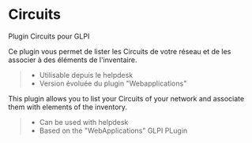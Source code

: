# Circuits
Plugin Circuits pour GLPI

Ce plugin vous permet de lister les Circuits de votre réseau et de les associer à des éléments de l'inventaire.
> * Utilisable depuis le helpdesk
> * Version évoluée du plugin "Webapplications"

This plugin allows you to list your Circuits of your network and associate them with elements of the inventory.
> * Can be used with helpdesk
> * Based on the "WebApplications" GLPI PLugin

